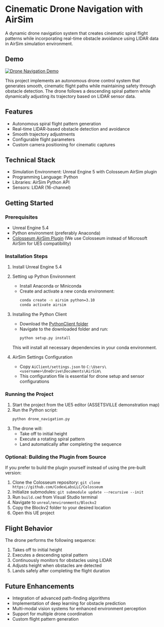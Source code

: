 # Cinematic Drone Navigation with AirSim

A dynamic drone navigation system that creates cinematic spiral flight patterns while incorporating real-time obstacle avoidance using LIDAR data in AirSim simulation environment.

## Demo
[![Drone Navigation Demo](https://img.youtube.com/vi/Szfl03-d1VI/0.jpg)](https://youtu.be/Szfl03-d1VI)

This project implements an autonomous drone control system that generates smooth, cinematic flight paths while maintaining safety through obstacle detection. The drone follows a descending spiral pattern while dynamically adjusting its trajectory based on LIDAR sensor data.

## Features
* Autonomous spiral flight pattern generation
* Real-time LIDAR-based obstacle detection and avoidance
* Smooth trajectory adjustments
* Configurable flight parameters
* Custom camera positioning for cinematic captures

## Technical Stack
* Simulation Environment: Unreal Engine 5 with Colosseum AirSim plugin
* Programming Language: Python
* Libraries: AirSim Python API
* Sensors: LIDAR (16-channel)

## Getting Started

### Prerequisites
* Unreal Engine 5.4
* Python environment (preferably Anaconda)
* [Colosseum AirSim Plugin](https://github.com/CodexLabsLLC/Colosseum) (We use Colosseum instead of Microsoft AirSim for UE5 compatibility)

### Installation Steps
1. Install Unreal Engine 5.4

2. Setting up Python Environment
   * Install Anaconda or Miniconda
   * Create and activate a new conda environment:
     ```bash
     conda create -n airsim python=3.10
     conda activate airsim
     ```

3. Installing the Python Client
   * Download the [PythonClient folder](https://github.com/CodexLabsLLC/Colosseum/tree/main/PythonClient)
   * Navigate to the downloaded folder and run:
     ```bash
     python setup.py install
     ```
   This will install all necessary dependencies in your conda environment.

4. AirSim Settings Configuration
   * Copy `AiClient/settings.json` to `C:\Users\<username>\OneDrive\Documents\AirSim\`
   * This configuration file is essential for drone setup and sensor configurations

### Running the Project
1. Start the project from the UE5 editor (ASSETSVILLE demonstration map)
2. Run the Python script:
   ```bash
   python drone_navigation.py
   ```
3. The drone will:
   - Take off to initial height
   - Execute a rotating spiral pattern
   - Land automatically after completing the sequence

### Optional: Building the Plugin from Source
If you prefer to build the plugin yourself instead of using the pre-built version:
1. Clone the Colosseum repository: `git clone https://github.com/CodexLabsLLC/Colosseum`
2. Initialize submodules: `git submodule update --recursive --init`
3. Run `build.cmd` from Visual Studio terminal
4. Navigate to `unreal/environments/Blockv2`
5. Copy the Blockv2 folder to your desired location
6. Open this UE project

## Flight Behavior
The drone performs the following sequence:
1. Takes off to initial height
2. Executes a descending spiral pattern
3. Continuously monitors for obstacles using LIDAR
4. Adjusts height when obstacles are detected
5. Lands safely after completing the flight duration

## Future Enhancements
* Integration of advanced path-finding algorithms
* Implementation of deep learning for obstacle prediction
* Multi-modal vision systems for enhanced environment perception
* Support for multiple drone coordination
* Custom flight pattern generation

